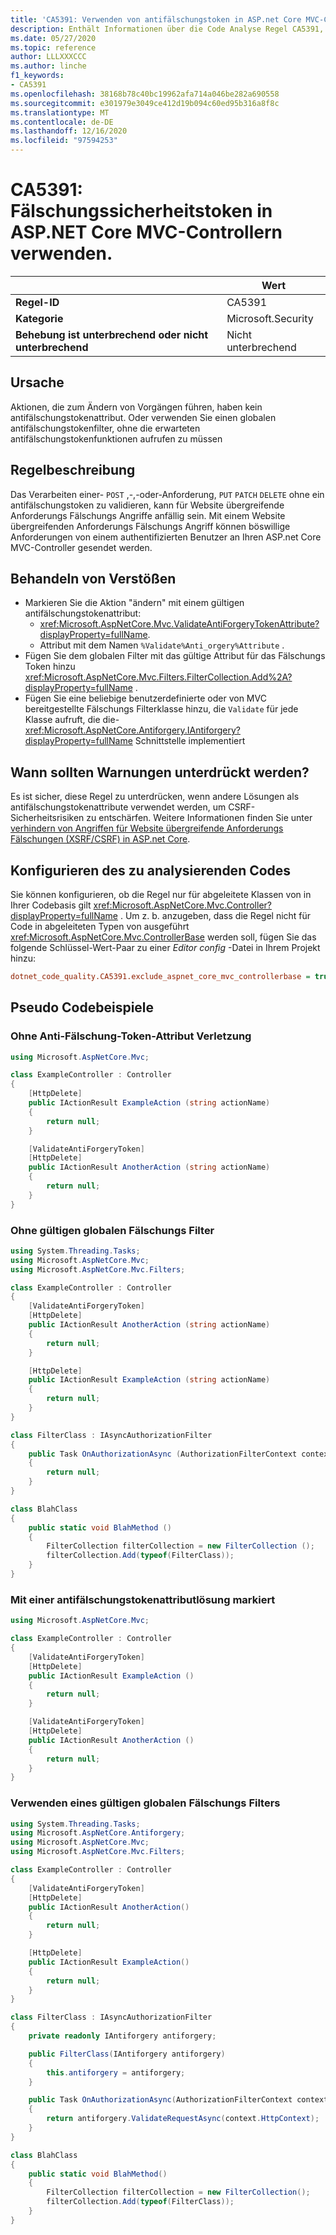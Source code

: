 ```yaml
---
title: 'CA5391: Verwenden von antifälschungstoken in ASP.net Core MVC-Controllern (Code Analyse)'
description: Enthält Informationen über die Code Analyse Regel CA5391, einschließlich der Gründe, der Behebung von Verstößen und der Zeit, zu der Sie unterdrückt werden soll.
ms.date: 05/27/2020
ms.topic: reference
author: LLLXXXCCC
ms.author: linche
f1_keywords:
- CA5391
ms.openlocfilehash: 38168b78c40bc19962afa714a046be282a690558
ms.sourcegitcommit: e301979e3049ce412d19b094c60ed95b316a8f8c
ms.translationtype: MT
ms.contentlocale: de-DE
ms.lasthandoff: 12/16/2020
ms.locfileid: "97594253"
---
```

# <a name="ca5391-use-antiforgery-tokens-in-aspnet-core-mvc-controllers"></a>CA5391: Fälschungssicherheitstoken in ASP.NET Core MVC-Controllern verwenden.

| | Wert |
|-|-|
| **Regel-ID** |CA5391|
| **Kategorie** |Microsoft.Security|
| **Behebung ist unterbrechend oder nicht unterbrechend** |Nicht unterbrechend|

## <a name="cause"></a>Ursache

Aktionen, die zum Ändern von Vorgängen führen, haben kein antifälschungstokenattribut. Oder verwenden Sie einen globalen antifälschungstokenfilter, ohne die erwarteten antifälschungstokenfunktionen aufrufen zu müssen

## <a name="rule-description"></a>Regelbeschreibung

Das Verarbeiten einer- `POST` ,-,-oder-Anforderung, `PUT` `PATCH` `DELETE` ohne ein antifälschungstoken zu validieren, kann für Website übergreifende Anforderungs Fälschungs Angriffe anfällig sein. Mit einem Website übergreifenden Anforderungs Fälschungs Angriff können böswillige Anforderungen von einem authentifizierten Benutzer an Ihren ASP.net Core MVC-Controller gesendet werden.

## <a name="how-to-fix-violations"></a>Behandeln von Verstößen

- Markieren Sie die Aktion "ändern" mit einem gültigen antifälschungstokenattribut:
  - <xref:Microsoft.AspNetCore.Mvc.ValidateAntiForgeryTokenAttribute?displayProperty=fullName>.
  - Attribut mit dem Namen `%Validate%Anti_orgery%Attribute` .
- Fügen Sie dem globalen Filter mit das gültige Attribut für das Fälschungs Token hinzu <xref:Microsoft.AspNetCore.Mvc.Filters.FilterCollection.Add%2A?displayProperty=fullName> .
- Fügen Sie eine beliebige benutzerdefinierte oder von MVC bereitgestellte Fälschungs Filterklasse hinzu, die `Validate` für jede Klasse aufruft, die die- <xref:Microsoft.AspNetCore.Antiforgery.IAntiforgery?displayProperty=fullName> Schnittstelle implementiert

## <a name="when-to-suppress-warnings"></a>Wann sollten Warnungen unterdrückt werden?

Es ist sicher, diese Regel zu unterdrücken, wenn andere Lösungen als antifälschungstokenattribute verwendet werden, um CSRF-Sicherheitsrisiken zu entschärfen. Weitere Informationen finden Sie unter [verhindern von Angriffen für Website übergreifende Anforderungs Fälschungen (XSRF/CSRF) in ASP.net Core](/aspnet/core/security/anti-request-forgery).

## <a name="configure-code-to-analyze"></a>Konfigurieren des zu analysierenden Codes

Sie können konfigurieren, ob die Regel nur für abgeleitete Klassen von in Ihrer Codebasis gilt <xref:Microsoft.AspNetCore.Mvc.Controller?displayProperty=fullName> . Um z. b. anzugeben, dass die Regel nicht für Code in abgeleiteten Typen von ausgeführt <xref:Microsoft.AspNetCore.Mvc.ControllerBase> werden soll, fügen Sie das folgende Schlüssel-Wert-Paar zu einer *Editor config* -Datei in Ihrem Projekt hinzu:

```ini
dotnet_code_quality.CA5391.exclude_aspnet_core_mvc_controllerbase = true
```

## <a name="pseudo-code-examples"></a>Pseudo Codebeispiele

### <a name="without-anti-forgery-token-attribute-violation"></a>Ohne Anti-Fälschung-Token-Attribut Verletzung

```csharp
using Microsoft.AspNetCore.Mvc;

class ExampleController : Controller
{
    [HttpDelete]
    public IActionResult ExampleAction (string actionName)
    {
        return null;
    }

    [ValidateAntiForgeryToken]
    [HttpDelete]
    public IActionResult AnotherAction (string actionName)
    {
        return null;
    }
}
```

### <a name="without-valid-global-anti-forgery-filter"></a>Ohne gültigen globalen Fälschungs Filter

```csharp
using System.Threading.Tasks;
using Microsoft.AspNetCore.Mvc;
using Microsoft.AspNetCore.Mvc.Filters;

class ExampleController : Controller
{
    [ValidateAntiForgeryToken]
    [HttpDelete]
    public IActionResult AnotherAction (string actionName)
    {
        return null;
    }

    [HttpDelete]
    public IActionResult ExampleAction (string actionName)
    {
        return null;
    }
}

class FilterClass : IAsyncAuthorizationFilter
{
    public Task OnAuthorizationAsync (AuthorizationFilterContext context)
    {
        return null;
    }
}

class BlahClass
{
    public static void BlahMethod ()
    {
        FilterCollection filterCollection = new FilterCollection ();
        filterCollection.Add(typeof(FilterClass));
    }
}
```

### <a name="marked-with-an-anti-forgery-token-attribute-solution"></a>Mit einer antifälschungstokenattributlösung markiert

```csharp
using Microsoft.AspNetCore.Mvc;

class ExampleController : Controller
{
    [ValidateAntiForgeryToken]
    [HttpDelete]
    public IActionResult ExampleAction ()
    {
        return null;
    }

    [ValidateAntiForgeryToken]
    [HttpDelete]
    public IActionResult AnotherAction ()
    {
        return null;
    }
}
```

### <a name="using-an-valid-global-anti-forgery-filter"></a>Verwenden eines gültigen globalen Fälschungs Filters

```csharp
using System.Threading.Tasks;
using Microsoft.AspNetCore.Antiforgery;
using Microsoft.AspNetCore.Mvc;
using Microsoft.AspNetCore.Mvc.Filters;

class ExampleController : Controller
{
    [ValidateAntiForgeryToken]
    [HttpDelete]
    public IActionResult AnotherAction()
    {
        return null;
    }

    [HttpDelete]
    public IActionResult ExampleAction()
    {
        return null;
    }
}

class FilterClass : IAsyncAuthorizationFilter
{
    private readonly IAntiforgery antiforgery;

    public FilterClass(IAntiforgery antiforgery)
    {
        this.antiforgery = antiforgery;
    }

    public Task OnAuthorizationAsync(AuthorizationFilterContext context)
    {
        return antiforgery.ValidateRequestAsync(context.HttpContext);
    }
}

class BlahClass
{
    public static void BlahMethod()
    {
        FilterCollection filterCollection = new FilterCollection();
        filterCollection.Add(typeof(FilterClass));
    }
}
```
